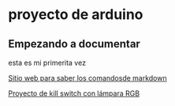# proyecto de arduino
## Empezando a documentar
esta es mi primerita vez

[Sitio web para saber los comandosde markdown](https://guides.github.com/pdfs/markdown-cheatsheet-online.pdf)

[Proyecto de kill switch con lámpara RGB](https://github.com/Jsamapro/arduino/blob/main/kill_switch.ino)
